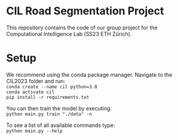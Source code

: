 # CIL Road Segmentation Project
This repository contains the code of our group project for the Computational Intelligence Lab (SS23 ETH Zürich).

# Setup
We recommend using the conda package manager. Navigate to the CIL2023 folder and run:\
`conda create --name cil python=3.8`\
`conda activate cil`\
`pip install -r requirements.txt`

You can then train the model by executing: \
`python main.py train "./data" -n`

To see a list of all available commands type: \
`python main.py --help`
